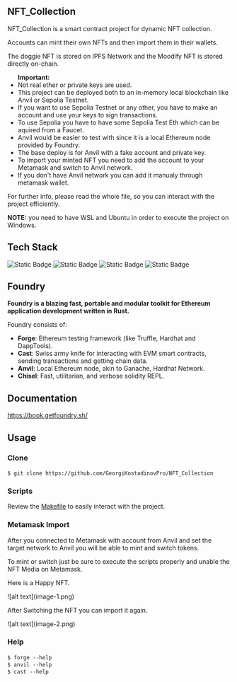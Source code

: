 ## NFT_Collection
<p>NFT_Collection is a smart contract project for dynamic NFT collection.</p>
<p>Accounts can mint their own NFTs and then import them in their wallets.</p>
<p>The doggie NFT is stored on IPFS Network and the Moodify NFT is stored directly on-chain.</p>

<ul>
    <strong>Important:</strong>
    <li>Not real ether or private keys are used.</li>
    <li>This project can be deployed both to an in-memory local blockchain like Anvil or Sepolia Testnet.</li>
    <li>If you want to use Sepolia Testnet or any other, you have to make an account and use your keys to sign transactions.</li>
    <li>To use Sepolia you have to have some Sepolia Test Eth which can be aquired from a Faucet.</li>
    <li>Anvil would be easier to test with since it is a local Ethereum node provided by Foundry.</li>
    <li>The base deploy is for Anvil with a fake account and private key.</li>
    <li>To import your minted NFT you need to add the account to your Metamask and switch to Anvil network.</li>
    <li>If you don't have Anvil network you can add it manualy through metamask wallet.</li>
</ul>

<p></p>

<p>For further info, please read the whole file, so you can interact with the project efficiently.</p>

<p><strong>NOTE:</strong> you need to have WSL and Ubuntu in order to execute the project on Windows.</p>

## Tech Stack

<p>
  <img alt="Static Badge" src="https://img.shields.io/badge/Solidity-%E2%9C%93-black">
  <img alt="Static Badge" src="https://img.shields.io/badge/Foundry-%E2%9C%93-%23C21325">
  <img alt="Static Badge" src="https://img.shields.io/badge/OpenZeppelin-%E2%9C%93-blue">
  <img alt="Static Badge" src="https://img.shields.io/badge/IPFS-%E2%9C%93-lightblue">
</p>

## Foundry

**Foundry is a blazing fast, portable and modular toolkit for Ethereum application development written in Rust.**

Foundry consists of:

-   **Forge**: Ethereum testing framework (like Truffle, Hardhat and DappTools).
-   **Cast**: Swiss army knife for interacting with EVM smart contracts, sending transactions and getting chain data.
-   **Anvil**: Local Ethereum node, akin to Ganache, Hardhat Network.
-   **Chisel**: Fast, utilitarian, and verbose solidity REPL.

## Documentation

https://book.getfoundry.sh/

## Usage

### Clone
```shell
$ git clone https://github.com/GeorgiKostadinovPro/NFT_Collection
```

### Scripts 
Review the <a href="./Makefile">Makefile</a> to easily interact with the project.

### Metamask Import
<p>After you connected to Metamask with account from Anvil and set the target network to Anvil you will be able to mint and switch tokens.</p>
<p>To mint or switch just be sure to execute the scripts properly and unable the NFT Media on Metamask.</p>

<p>Here is a Happy NFT.</p>
![alt text](image-1.png)

<p>After Switching the NFT you can import it again.</p>
![alt text](image-2.png)

### Help

```shell
$ forge --help
$ anvil --help
$ cast --help
```